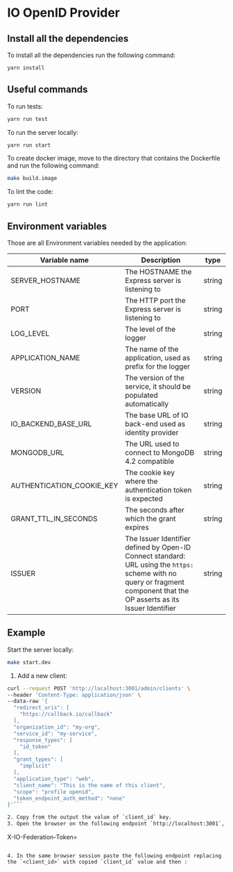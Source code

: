 # IO OpenID Provider

## Install all the dependencies

To install all the dependencies run the following command:

``` sh
yarn install
```

## Useful commands

To run tests:

``` sh
yarn run test
```

To run the server locally:

``` sh
yarn run start
```

To create docker image, move to the directory that contains the Dockerfile and run the following command:

``` sh
make build.image
```

To lint the code:

``` sh
yarn run lint
```

## Environment variables

Those are all Environment variables needed by the application:

| Variable name             | Description                                                                                                                                                               | type   |
|---------------------------|---------------------------------------------------------------------------------------------------------------------------------------------------------------------------|--------|
| SERVER_HOSTNAME           | The HOSTNAME the Express server is listening to                                                                                                                           | string |
| PORT                      | The HTTP port the Express server is listening to                                                                                                                          | string |
| LOG_LEVEL                 | The level of the logger                                                                                                                                                   | string |
| APPLICATION_NAME          | The name of the application, used as prefix for the logger                                                                                                                | string |
| VERSION                   | The version of the service, it should be populated automatically                                                                                                          | string |
| IO_BACKEND_BASE_URL       | The base URL of IO back-end used as identity provider                                                                                                                     | string |
| MONGODB_URL               | The URL used to connect to MongoDB 4.2 compatible                                                                                                                         | string |
| AUTHENTICATION_COOKIE_KEY | The cookie key where the authentication token is expected                                                                                                                 | string |
| GRANT_TTL_IN_SECONDS      | The seconds after which the grant expires                                                                                                                                 | string |
| ISSUER                    | The Issuer Identifier defined by Open-ID Connect standard: URL using the `https:` scheme with no query or fragment component that the OP asserts as its Issuer Identifier | string |


## Example
Start the server locally:

``` sh
make start.dev
```
1. Add a new client:

``` sh
curl --request POST 'http://localhost:3001/admin/clients' \
--header 'Content-Type: application/json' \
--data-raw '{
  "redirect_uris": [
    "https://callback.io/callback"
  ],
  "organization_id": "my-org",
  "service_id": "my-service",
  "response_types": [
    "id_token"
  ],
  "grant_types": [
    "implicit"
  ],
  "application_type": "web",
  "client_name": "This is the name of this client",
  "scope": "profile openid",
  "token_endpoint_auth_method": "none"
}'```

2. Copy from the output the value of `client_id` key.
3. Open the browser on the following endpoint `http://localhost:3001`, and add the following cookie:

```
X-IO-Federation-Token=<any-value>
```

4. In the same browser session paste the following endpoint replacing the `<client_id>` with copied `client_id` value and then :

```
